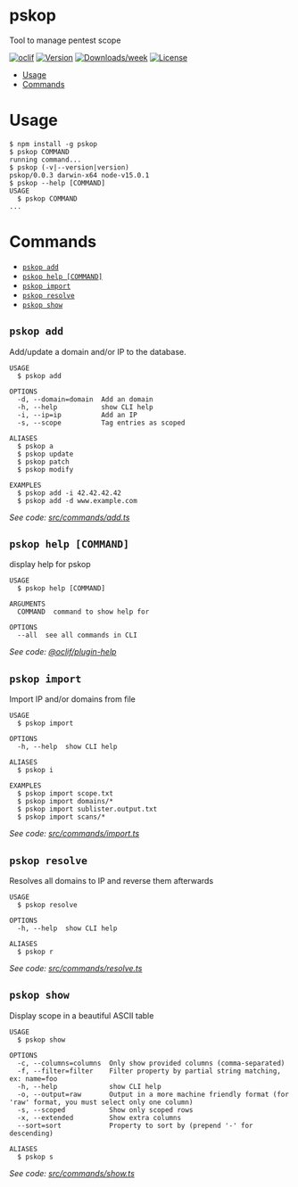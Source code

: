 pskop
=====

Tool to manage pentest scope

[![oclif](https://img.shields.io/badge/cli-oclif-brightgreen.svg)](https://oclif.io)
[![Version](https://img.shields.io/npm/v/pskop.svg)](https://npmjs.org/package/pskop)
[![Downloads/week](https://img.shields.io/npm/dw/pskop.svg)](https://npmjs.org/package/pskop)
[![License](https://img.shields.io/npm/l/pskop.svg)](https://github.com/louisvenne/pskop/blob/master/package.json)

<!-- toc -->
* [Usage](#usage)
* [Commands](#commands)
<!-- tocstop -->
# Usage
<!-- usage -->
```sh-session
$ npm install -g pskop
$ pskop COMMAND
running command...
$ pskop (-v|--version|version)
pskop/0.0.3 darwin-x64 node-v15.0.1
$ pskop --help [COMMAND]
USAGE
  $ pskop COMMAND
...
```
<!-- usagestop -->
# Commands
<!-- commands -->
* [`pskop add`](#pskop-add)
* [`pskop help [COMMAND]`](#pskop-help-command)
* [`pskop import`](#pskop-import)
* [`pskop resolve`](#pskop-resolve)
* [`pskop show`](#pskop-show)

## `pskop add`

Add/update a domain and/or IP to the database.

```
USAGE
  $ pskop add

OPTIONS
  -d, --domain=domain  Add an domain
  -h, --help           show CLI help
  -i, --ip=ip          Add an IP
  -s, --scope          Tag entries as scoped

ALIASES
  $ pskop a
  $ pskop update
  $ pskop patch
  $ pskop modify

EXAMPLES
  $ pskop add -i 42.42.42.42
  $ pskop add -d www.example.com
```

_See code: [src/commands/add.ts](https://github.com/louisvenne/pskop/blob/v0.0.3/src/commands/add.ts)_

## `pskop help [COMMAND]`

display help for pskop

```
USAGE
  $ pskop help [COMMAND]

ARGUMENTS
  COMMAND  command to show help for

OPTIONS
  --all  see all commands in CLI
```

_See code: [@oclif/plugin-help](https://github.com/oclif/plugin-help/blob/v3.2.0/src/commands/help.ts)_

## `pskop import`

Import IP and/or domains from file

```
USAGE
  $ pskop import

OPTIONS
  -h, --help  show CLI help

ALIASES
  $ pskop i

EXAMPLES
  $ pskop import scope.txt
  $ pskop import domains/*
  $ pskop import sublister.output.txt
  $ pskop import scans/*
```

_See code: [src/commands/import.ts](https://github.com/louisvenne/pskop/blob/v0.0.3/src/commands/import.ts)_

## `pskop resolve`

Resolves all domains to IP and reverse them afterwards

```
USAGE
  $ pskop resolve

OPTIONS
  -h, --help  show CLI help

ALIASES
  $ pskop r
```

_See code: [src/commands/resolve.ts](https://github.com/louisvenne/pskop/blob/v0.0.3/src/commands/resolve.ts)_

## `pskop show`

Display scope in a beautiful ASCII table

```
USAGE
  $ pskop show

OPTIONS
  -c, --columns=columns  Only show provided columns (comma-separated)
  -f, --filter=filter    Filter property by partial string matching, ex: name=foo
  -h, --help             show CLI help
  -o, --output=raw       Output in a more machine friendly format (for 'raw' format, you must select only one column)
  -s, --scoped           Show only scoped rows
  -x, --extended         Show extra columns
  --sort=sort            Property to sort by (prepend '-' for descending)

ALIASES
  $ pskop s
```

_See code: [src/commands/show.ts](https://github.com/louisvenne/pskop/blob/v0.0.3/src/commands/show.ts)_
<!-- commandsstop -->
